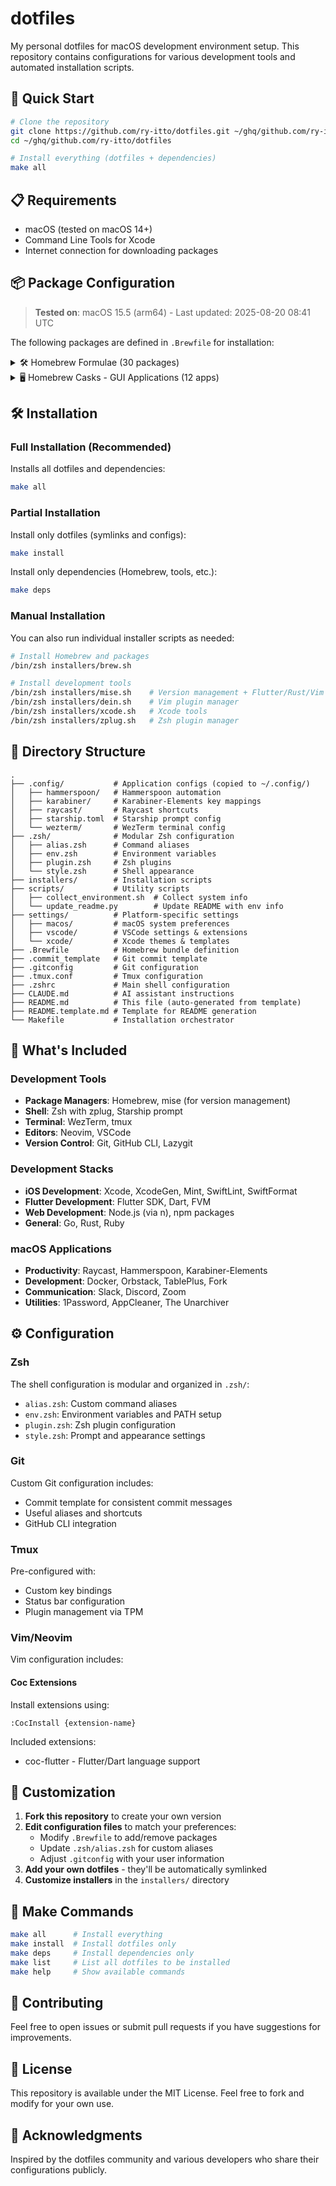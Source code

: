 # dotfiles

My personal dotfiles for macOS development environment setup. This repository contains configurations for various development tools and automated installation scripts.

## 🚀 Quick Start

```bash
# Clone the repository
git clone https://github.com/ry-itto/dotfiles.git ~/ghq/github.com/ry-itto/dotfiles
cd ~/ghq/github.com/ry-itto/dotfiles

# Install everything (dotfiles + dependencies)
make all
```

## 📋 Requirements

- macOS (tested on macOS 14+)
- Command Line Tools for Xcode
- Internet connection for downloading packages

<!-- START ENVIRONMENT INFO -->
## 📦 Package Configuration

> **Tested on**: macOS 15.5 (arm64) - Last updated: 2025-08-20 08:41 UTC

The following packages are defined in `.Brewfile` for installation:

<details>
<summary>🛠️ Homebrew Formulae (30 packages)</summary>


**zsh関係**

- `zsh` - Z shell - Modern shell with advanced features
- `zplug` - Zsh plugin manager

**iOS**

- `xcodegen` - Generate Xcode projects from spec files
- `xcbeautify` - Xcode build output formatter

**Flutter**

- `usbmuxd` - USB multiplexing daemon for iOS devices
- `libimobiledevice` (latest development version) - iOS device communication library
- `ideviceinstaller` - Manage iOS apps from command line
- `ios-deploy` - Install and debug iOS apps from command line

**MCP**

- `uv` - Fast Python package installer and resolver

**ツール**

- `ag` - The Silver Searcher - Fast code searching
- `gh` - GitHub CLI
- `ghq` - Git repository organizer
- `fzf` - Fuzzy finder for command line
- `jq` - JSON processor
- `tig` - Text-mode interface for git
- `tree` - Display directory tree structure
- `nkf` - Network Kanji Filter - Character encoding converter
- `git` - Distributed version control system
- `emojify` - Emoji on the command line
- `nvim` - Neovim - Hyperextensible Vim-based text editor
- `tmux` - Terminal multiplexer
- `starship` - Cross-shell prompt
- `mise` - Development environment manager (manages Flutter, Rust, Vim, etc.)
- `act` - Run GitHub Actions locally

**gPRC**

- `protobuf` - Protocol Buffers - Google's data interchange format

**ruby-build**

- `openssl@3` - Cryptography and SSL/TLS toolkit
- `readline` - GNU readline library
- `libyaml` - YAML parser and emitter library
- `autoconf` - Automatic configure script builder
- `gmp` - GNU multiple precision arithmetic library

</details>

<details>
<summary>🖥️ Homebrew Casks - GUI Applications (12 apps)</summary>


**Cask**

- `clipy` - Clipboard manager
- `raycast` - Productivity launcher
- `font-hack-nerd-font` - Hack font with Nerd Font patches
- `font-hackgen` - Japanese programming font
- `font-hackgen-nerd` - HackGen with Nerd Font patches
- `notion` - All-in-one workspace
- `notion-calendar` - Calendar app by Notion
- `figma` - Collaborative design tool
- `discord` - Voice, video, and text chat
- `rectangle` - Window management app
- `hammerspoon` - Desktop automation tool
- `wezterm` - GPU-accelerated terminal emulator

</details>
<!-- END ENVIRONMENT INFO -->

## 🛠 Installation

### Full Installation (Recommended)

Installs all dotfiles and dependencies:

```bash
make all
```

### Partial Installation

Install only dotfiles (symlinks and configs):

```bash
make install
```

Install only dependencies (Homebrew, tools, etc.):

```bash
make deps
```

### Manual Installation

You can also run individual installer scripts as needed:

```bash
# Install Homebrew and packages
/bin/zsh installers/brew.sh

# Install development tools
/bin/zsh installers/mise.sh    # Version management + Flutter/Rust/Vim
/bin/zsh installers/dein.sh    # Vim plugin manager
/bin/zsh installers/xcode.sh   # Xcode tools
/bin/zsh installers/zplug.sh   # Zsh plugin manager
```

## 📂 Directory Structure

```
.
├── .config/           # Application configs (copied to ~/.config/)
│   ├── hammerspoon/   # Hammerspoon automation
│   ├── karabiner/     # Karabiner-Elements key mappings
│   ├── raycast/       # Raycast shortcuts
│   ├── starship.toml  # Starship prompt config
│   └── wezterm/       # WezTerm terminal config
├── .zsh/              # Modular Zsh configuration
│   ├── alias.zsh      # Command aliases
│   ├── env.zsh        # Environment variables
│   ├── plugin.zsh     # Zsh plugins
│   └── style.zsh      # Shell appearance
├── installers/        # Installation scripts
├── scripts/           # Utility scripts
│   ├── collect_environment.sh  # Collect system info
│   └── update_readme.py        # Update README with env info
├── settings/          # Platform-specific settings
│   ├── macos/         # macOS system preferences
│   ├── vscode/        # VSCode settings & extensions
│   └── xcode/         # Xcode themes & templates
├── .Brewfile          # Homebrew bundle definition
├── .commit_template   # Git commit template
├── .gitconfig         # Git configuration
├── .tmux.conf         # Tmux configuration
├── .zshrc             # Main shell configuration
├── CLAUDE.md          # AI assistant instructions
├── README.md          # This file (auto-generated from template)
├── README.template.md # Template for README generation
└── Makefile           # Installation orchestrator
```

## 🎯 What's Included

### Development Tools

- **Package Managers**: Homebrew, mise (for version management)
- **Shell**: Zsh with zplug, Starship prompt
- **Terminal**: WezTerm, tmux
- **Editors**: Neovim, VSCode
- **Version Control**: Git, GitHub CLI, Lazygit

### Development Stacks

- **iOS Development**: Xcode, XcodeGen, Mint, SwiftLint, SwiftFormat
- **Flutter Development**: Flutter SDK, Dart, FVM
- **Web Development**: Node.js (via n), npm packages
- **General**: Go, Rust, Ruby

### macOS Applications

- **Productivity**: Raycast, Hammerspoon, Karabiner-Elements
- **Development**: Docker, Orbstack, TablePlus, Fork
- **Communication**: Slack, Discord, Zoom
- **Utilities**: 1Password, AppCleaner, The Unarchiver

## ⚙️ Configuration

### Zsh

The shell configuration is modular and organized in `.zsh/`:

- `alias.zsh`: Custom command aliases
- `env.zsh`: Environment variables and PATH setup
- `plugin.zsh`: Zsh plugin configuration
- `style.zsh`: Prompt and appearance settings

### Git

Custom Git configuration includes:
- Commit template for consistent commit messages
- Useful aliases and shortcuts
- GitHub CLI integration

### Tmux

Pre-configured with:
- Custom key bindings
- Status bar configuration
- Plugin management via TPM

### Vim/Neovim

Vim configuration includes:

#### Coc Extensions

Install extensions using:

```vim
:CocInstall {extension-name}
```

Included extensions:
- coc-flutter - Flutter/Dart language support

## 🔧 Customization

1. **Fork this repository** to create your own version
2. **Edit configuration files** to match your preferences:
   - Modify `.Brewfile` to add/remove packages
   - Update `.zsh/alias.zsh` for custom aliases
   - Adjust `.gitconfig` with your user information
3. **Add your own dotfiles** - they'll be automatically symlinked
4. **Customize installers** in the `installers/` directory

## 📝 Make Commands

```bash
make all      # Install everything
make install  # Install dotfiles only
make deps     # Install dependencies only
make list     # List all dotfiles to be installed
make help     # Show available commands
```

## 🤝 Contributing

Feel free to open issues or submit pull requests if you have suggestions for improvements.

## 📄 License

This repository is available under the MIT License. Feel free to fork and modify for your own use.

## 🙏 Acknowledgments

Inspired by the dotfiles community and various developers who share their configurations publicly.